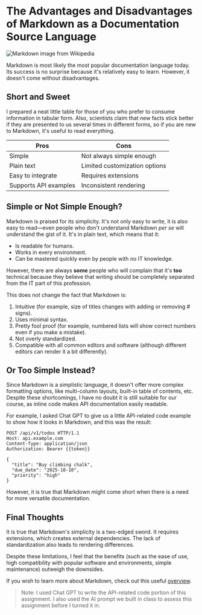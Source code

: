 # The Advantages and Disadvantages of Markdown as a Documentation Source Language

![Markdown image from Wikipedia ](https://upload.wikimedia.org/wikipedia/commons/thumb/4/48/Markdown-mark.svg/2560px-Markdown-mark.svg.png)

Markdown is most likely the most popular documentation language today. Its success is no surprise because it's relatively easy to learn. However, it doesn't come without disadvantages.

## Short and Sweet

I prepared a neat little table for those of you who prefer to consume information in tabular form. Also, scientists claim that new facts stick better if they are presented to us several times in different forms, so if you are new to Markdown, it's useful to read everything.

| Pros        | Cons        |
| ------------- |-------------|
| Simple | Not always simple enough |
| Plain text | Limited customization options |
| Easy to integrate | Requires extensions |
| Supports API examples | Inconsistent rendering | 

## Simple or Not Simple Enough?

Markdown is praised for its simplicity. It's not only easy to write, it is also easy to read—even people who don't understand Markdown *per se* will understand the gist of it. It's in plain text, which means that it:
* Is readable for humans.
* Works in every environment.
* Can be mastered quickly even by people with no IT knowledge.

However, there are always **some** people who will complain that it's **too** technical because they believe that writing should be completely separated from the IT part of this profession.

This does not change the fact that Markdown is:
1. Intuitive (for example, size of titles changes with adding or removing # signs).
2. Uses minimal syntax.
3. Pretty fool proof (for example, numbered lists will show correct numbers even if you make a mistake).
4. Not overly standardized.
5. Compatible with all common editors and software (although different editors can render it a bit differently).

## Or Too Simple Instead?

Since Markdown is a simplistic language, it doesn't offer more complex formatting options, like multi-column layouts, built-in table of contents, etc. Despite these shortcomings, I have no doubt it is still suitable for our course, as inline code makes API documentation easily readable.

For example, I asked Chat GPT to give us a little API-related code example to show how it looks in Markdown, and this was the result:

```http
POST /api/v1/todos HTTP/1.1
Host: api.example.com
Content-Type: application/json
Authorization: Bearer {{token}}

{
  "title": "Buy climbing chalk",
  "due_date": "2025-10-10",
  "priority": "high"
}
```

However, it is true that Markdown might come short when there is a need for more versatile documentation. 

## Final Thoughts

It is true that Markdown's simplicity is a two-edged sword. It requires extensions, which creates external dependencies. The lack of standardization also leads to rendering differences. 

Despite these limitations, I feel that the benefits (such as the ease of use, high compatibility with popular software and environments, simple maintenance) outweigh the downsides.

If you wish to learn more about Markdown, check out this useful [overview](https://github.com/adam-p/markdown-here/wiki/).

> Note: I used Chat GPT to write the API-related code portion of this assignment. I also used the AI prompt we built in class to assess this assignment before I turned it in.